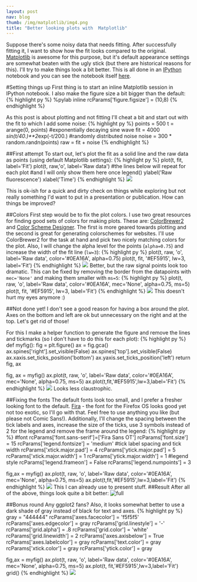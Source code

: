 ```yaml
---
layout: post
nav: blog
thumb: /img/matplotlib/img4.png
title: "Better looking plots with  Matplotlib"
---
```

Suppose there's some noisy data that needs fitting. After successfully fitting it, I want to show how the fit looks compared to the original. [Matplotlib][1] is awesome for this purpose, but it's default appearance settings are somewhat beaten with the ugly stick (but there are historical reasons for this). I'll try to make things look a bit better. This is all done in an [IPython][2] notebook and you can see the notebook itself [here][3]. 

#Setting things up
First thing is to start an inline Matplotlib session in IPython notebook. I also make the figure size a bit bigger than the default:
{% highlight py %}
%pylab inline
rcParams['figure.figsize'] = (10,8)
{% endhighlight %}

As this post is about plotting and not fitting I'll cheat a bit and start out with the fit to which I add some noise:
{% highlight py %}
points = 500
t = arange(0, points)
#exponentially decaying sine wave
fit = 4000 *sin(t/40.)**2*exp(-t/200.)
#randomly distributed noise
noise = 300 * random.randn(points)
raw = fit + noise
{% endhighlight %}

##First attempt
To start out, let's plot the fit as a solid line and the raw data as points (using default Matplotlib settings):
{% highlight py %}
plot(t, fit, label='Fit')
plot(t, raw,'o', label='Raw data')
#the lines below will repeat for each plot
#and I will only show them here once
legend()
ylabel('Raw fluorescence')
xlabel('Time')
{% endhighlight %}
![](/img/matplotlib/img0.png)

This is ok-ish for a quick and dirty check on things while exploring but not really something I'd want to put in a presentation or publication. How can things be improved?

##Colors
First step would be to fix the plot colors. I use two great resources for finding good sets of colors for making plots. These are: [ColorBrewer2][4] and [Color Scheme Designer][5]. The first is more geared towards plotting and the second is great for generating colorschemes for websites. I'll use ColorBrewer2 for the task at hand and pick two nicely matching colors for the plot. Also, I will change the alpha level for the points (`alpha=0.75`) and increase the width of the fit line (`lw=3`):
{% highlight py %}
plot(t, raw, 'o', label='Raw data', color='#0EA16A', alpha=0.75)
plot(t, fit, '#EF5915', lw=3, label='Fit')
{% endhighlight %}
![](/img/matplotlib/img1.png)
Better, but the raw signal points look too dramatic. This can be fixed by removing the border from the datapoints with `mec='None'` and making them smaller with `ms=5`:
{% highlight py %}
plot(t, raw, 'o', label='Raw data', color='#0EA16A', mec='None', alpha=0.75,  ms=5)
plot(t, fit, '#EF5915', lw=3, label='Fit')
{% endhighlight %}
![](/img/matplotlib/img2.png)
This doesn't hurt my eyes anymore :)

##Not done yet!
I don't see a good reason for having a box around the plot. Axes on the bottom and left are ok but unnecessary on the right and at the top. Let's get rid of those!

For this I make a helper function to generate the figure and remove the lines and tickmarks (so I don't have to do this for each plot):
{% highlight py %}
def myfig():
    fig = plt.figure()
    ax = fig.gca()
    ax.spines['right'].set_visible(False)
    ax.spines['top'].set_visible(False)
    ax.xaxis.set_ticks_position('bottom')
    ax.yaxis.set_ticks_position('left')
    return fig, ax

fig, ax = myfig()
ax.plot(t, raw, 'o', label='Raw data', color='#0EA16A', mec='None', alpha=0.75,  ms=5)
ax.plot(t,fit,'#EF5915',lw=3,label='Fit')
{% endhighlight %}
![](/img/matplotlib/img3.png)
Looks less claustrophic.

##Fixing the fonts
The default fonts look too small, and I prefer a fresher looking font to the default. [Fira][6] - the font for the Firefox OS looks good yet not too exotic, so I'll go with that. Feel free to use anything you like (but please not Comic Sans!). Additionally, I'll change the spacing between the tick labels and axes, increase the size of the ticks, use 3 symbols instead of 2 for the legend and remove the frame around the legend:
{% highlight py %}
#font
rcParams['font.sans-serif']=['Fira Sans OT']
rcParams['font.size'] = 15
rcParams['legend.fontsize'] = 'medium'
#tick label spacing and tick width
rcParams['xtick.major.pad'] = 4
rcParams['ytick.major.pad'] = 5
rcParams['xtick.major.width'] = 1
rcParams['ytick.major.width'] = 1
#legend style
rcParams['legend.frameon'] = False
rcParams['legend.numpoints'] = 3

fig,ax = myfig()
ax.plot(t, raw, 'o', label='Raw data', color='#0EA16A', mec='None', alpha=0.75,  ms=5)
ax.plot(t,fit,'#EF5915',lw=3,label='Fit')
{% endhighlight %}
![](/img/matplotlib/img4.png)
This I can already use to present stuff.
##Result
After all of the above, things look quite a bit better:
![full](/img/matplotlib/imc.png)

##Bonus round
Any ggplot2 fans? Also, it looks somewhat better to use a dark shade of gray instead of black for text and axes. 
{% highlight py %}
gray = "444444"
rcParams['axes.facecolor'] = 'f5f5f5'
rcParams['axes.edgecolor'] = gray
rcParams['grid.linestyle'] = '-'
rcParams['grid.alpha'] = .8
rcParams['grid.color'] = 'white'
rcParams['grid.linewidth'] = 2
rcParams['axes.axisbelow'] = True
rcParams['axes.labelcolor'] = gray
rcParams['text.color'] = gray
rcParams['xtick.color'] = gray
rcParams['ytick.color'] = gray

fig,ax = myfig()
ax.plot(t, raw, 'o', label='Raw data', color='#0EA16A', mec='None', alpha=0.75,  ms=5)
ax.plot(t, fit,'#EF5915',lw=3,label='Fit')
grid()
{% endhighlight %}
![](/img/matplotlib/img5.png)

[1]:http://matplotlib.org/
[2]:http://ipython.org/
[3]:http://nbviewer.ipython.org/urls/raw.githubusercontent.com/ardoi/gh_blog/master/img/matplotlib/nicer_mpl.ipynb
[4]:http://colorbrewer2.org
[5]:http://colorschemedesigner.com
[6]:http://www.mozilla.org/en-US/styleguide/products/firefox-os/typeface/
